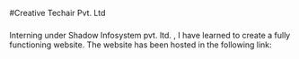 #Creative Techair Pvt. Ltd

###

Interning under Shadow Infosystem pvt. ltd. , I have learned to create a fully functioning website. The website has been hosted in the following link:
